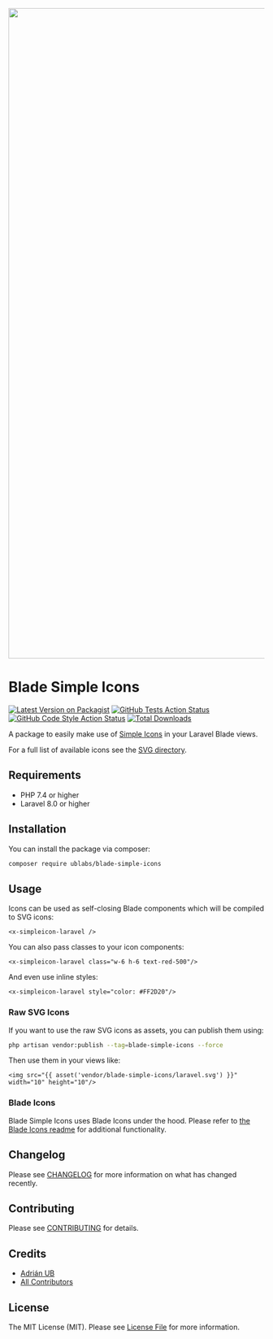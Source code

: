 <p align="center">
    <img src="https://github.com/ublabs/art/blob/main/socialcard/blade-simple-icons.png" width="1280" title="Social Card Blade Simple Icons">
</p>

# Blade Simple Icons

[![Latest Version on Packagist](https://img.shields.io/packagist/v/ublabs/blade-simple-icons.svg?style=flat-square)](https://packagist.org/packages/ublabs/blade-simple-icons)
[![GitHub Tests Action Status](https://img.shields.io/github/workflow/status/ublabs/blade-simple-icons/run-tests?label=tests)](https://github.com/ublabs/blade-simple-icons/actions?query=workflow%3Arun-tests+branch%3Amain)
[![GitHub Code Style Action Status](https://img.shields.io/github/workflow/status/ublabs/blade-simple-icons/Check%20&%20fix%20styling?label=code%20style)](https://github.com/ublabs/blade-simple-icons/actions?query=workflow%3A"Check+%26+fix+styling"+branch%3Amain)
[![Total Downloads](https://img.shields.io/packagist/dt/ublabs/blade-simple-icons.svg?style=flat-square)](https://packagist.org/packages/ublabs/blade-simple-icons)

A package to easily make use of [Simple Icons](https://simpleicons.org/) in your Laravel Blade views.

For a full list of available icons see the [SVG directory](./resources/svg).

## Requirements

- PHP 7.4 or higher
- Laravel 8.0 or higher

## Installation

You can install the package via composer:

```bash
composer require ublabs/blade-simple-icons
```

## Usage

Icons can be used as self-closing Blade components which will be compiled to SVG icons:

```blade
<x-simpleicon-laravel />
```

You can also pass classes to your icon components:

```blade
<x-simpleicon-laravel class="w-6 h-6 text-red-500"/>
```

And even use inline styles:

```blade
<x-simpleicon-laravel style="color: #FF2D20"/>
```

### Raw SVG Icons

If you want to use the raw SVG icons as assets, you can publish them using:

```bash
php artisan vendor:publish --tag=blade-simple-icons --force
```

Then use them in your views like:

```blade
<img src="{{ asset('vendor/blade-simple-icons/laravel.svg') }}" width="10" height="10"/>
```

### Blade Icons

Blade Simple Icons uses Blade Icons under the hood. Please refer to [the Blade Icons readme](https://github.com/blade-ui-kit/blade-icons) for additional functionality.

## Changelog

Please see [CHANGELOG](CHANGELOG.md) for more information on what has changed recently.

## Contributing

Please see [CONTRIBUTING](.github/CONTRIBUTING.md) for details.

## Credits

-   [Adrián UB](https://github.com/adrian-ub)
-   [All Contributors](../../contributors)

## License

The MIT License (MIT). Please see [License File](LICENSE.md) for more information.
